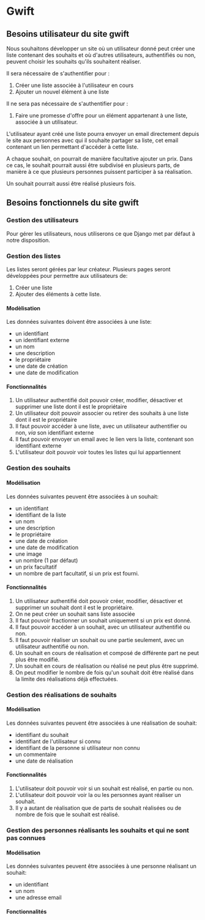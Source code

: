 Gwift
=====

Besoins utilisateur du site gwift
---------------------------------

Nous souhaitons développer un site où un utilisateur donné peut créer une liste contenant des souhaits et où d'autres utilisateurs, authentifiés ou non, peuvent choisir les souhaits qu'ils souhaitent réaliser.

Il sera nécessaire de s'authentifier pour : 

 1. Créer une liste associée à l'utilisateur en cours
 1. Ajouter un nouvel élément à une liste
 
Il ne sera pas nécessaire de s'authentifier pour :

 1. Faire une promesse d'offre pour un élément appartenant à une liste, associée à un utilisateur.

L'utilisateur ayant créé une liste pourra envoyer un email directement depuis le site aux personnes avec qui il souhaite partager sa liste, cet email contenant un lien permettant d'accéder à cette liste.

A chaque souhait, on pourrait de manière facultative ajouter un prix. Dans ce cas, le souhait pourrait aussi être subdivisé en plusieurs parts, de manière à ce que plusieurs personnes puissent participer à sa réalisation.

Un souhait pourrait aussi être réalisé plusieurs fois.

Besoins fonctionnels du site gwift
----------------------------------

### Gestion des utilisateurs

Pour gérer les utilisateurs, nous utiliserons ce que Django met par défaut à notre disposition.

### Gestion des listes

Les listes seront gérées par leur créateur. Plusieurs pages seront développées pour permettre aux utilisateurs de: 

 1. Créer une liste
 1. Ajouter des éléments à cette liste.

#### Modèlisation

Les données suivantes doivent être associées à une liste:

 * un identifiant
 * un identifiant externe
 * un nom
 * une description
 * le propriétaire
 * une date de création
 * une date de modification

#### Fonctionnalités

 1. Un utilisateur authentifié doit pouvoir créer, modifier, désactiver et supprimer une liste dont il est le propriétaire
 1. Un utilisateur doit pouvoir associer ou retirer des souhaits à une liste dont il est le propriétaire
 1. Il faut pouvoir accéder à une liste, avec un utilisateur authentifier ou non, *via* son identifiant externe
 1. Il faut pouvoir envoyer un email avec le lien vers la liste, contenant son identifiant externe
 1. L'utilisateur doit pouvoir voir toutes les listes qui lui appartiennent

### Gestion des souhaits

#### Modélisation

Les données suivantes peuvent être associées à un souhait:
 
 * un identifiant
 * identifiant de la liste
 * un nom
 * une description
 * le propriétaire
 * une date de création
 * une date de modification
 * une image
 * un nombre (1 par défaut)
 * un prix facultatif
 * un nombre de part facultatif, si un prix est fourni.

#### Fonctionnalités

 1. Un utilisateur authentifié doit pouvoir créer, modifier, désactiver et supprimer un souhait dont il est le propriétaire.
 1. On ne peut créer un souhait sans liste associée
 1. Il faut pouvoir fractionner un souhait uniquement si un prix est donné.
 1. Il faut pouvoir accéder à un souhait, avec un utilisateur authentifié ou non.
 1. Il faut pouvoir réaliser un souhait ou une partie seulement, avec un utilisateur authentifié ou non.
 1. Un souhait en cours de réalisation et composé de différente part ne peut plus être modifié.
 1. Un souhait en cours de réalisation ou réalisé ne peut plus être supprimé.
 1. On peut modifier le nombre de fois qu'un souhait doit être réalisé dans la limite des réalisations déjà effectuées.
 
### Gestion des réalisations de souhaits
 
#### Modélisation

Les données suivantes peuvent être associées à une réalisation de souhait:

 * identifiant du souhait
 * identifiant de l'utilisateur si connu
 * identifiant de la personne si utilisateur non connu
 * un commentaire
 * une date de réalisation

#### Fonctionnalités

 1. L'utilisateur doit pouvoir voir si un souhait est réalisé, en partie ou non.
 1. L'utilisateur doit pouvoir voir la ou les personnes ayant réaliser un souhait.
 1. Il y a autant de réalisation que de parts de souhait réalisées ou de nombre de fois que le souhait est réalisé.
 
### Gestion des personnes réalisants les souhaits et qui ne sont pas connues
 
#### Modélisation

Les données suivantes peuvent être associées à une personne réalisant un souhait:

* un identifiant
* un nom
* une adresse email

#### Fonctionnalités


